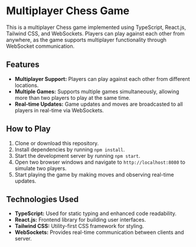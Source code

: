 # Multiplayer Chess Game

This is a multiplayer Chess game implemented using TypeScript, React.js, Tailwind CSS, and WebSockets. Players can play against each other from anywhere, as the game supports multiplayer functionality through WebSocket communication. 

## Features

- **Multiplayer Support:** Players can play against each other from different locations.
- **Multiple Games:** Supports multiple games simultaneously, allowing more than two players to play at the same time.
- **Real-time Updates:** Game updates and moves are broadcasted to all players in real-time via WebSockets.

## How to Play

1. Clone or download this repository.
2. Install dependencies by running `npm install`.
3. Start the development server by running `npm start`.
4. Open two browser windows and navigate to `http://localhost:8080` to simulate two players.
5. Start playing the game by making moves and observing real-time updates.

## Technologies Used

- **TypeScript:** Used for static typing and enhanced code readability.
- **React.js:** Frontend library for building user interfaces.
- **Tailwind CSS:** Utility-first CSS framework for styling.
- **WebSockets:** Provides real-time communication between clients and server.

